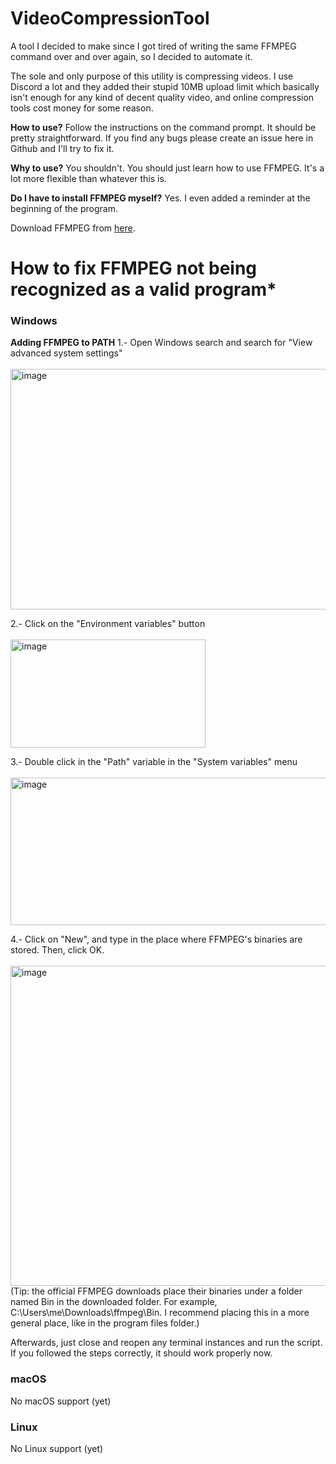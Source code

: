 # VideoCompressionTool
A tool I decided to make since I got tired of writing the same FFMPEG command over and over again, so I decided to automate it.

The sole and only purpose of this utility is compressing videos. I use Discord a lot and they added their stupid 10MB upload limit which basically isn't enough for any kind of decent quality video, and online compression tools cost money for some reason.


**How to use?**
Follow the instructions on the command prompt. It should be pretty straightforward. If you find any bugs please create an issue here in Github and I'll try to fix it.


**Why to use?**
You shouldn't. You should just learn how to use FFMPEG. It's a lot more flexible than whatever this is.


**Do I have to install FFMPEG myself?**
Yes. I even added a reminder at the beginning of the program.


Download FFMPEG from [here](https://ffmpeg.org/download.html).


# How to fix FFMPEG not being recognized as a valid program*

### Windows
**Adding FFMPEG to PATH**
1.- Open Windows search and search for "View advanced system settings"<br><br>
<img width="764" height="385" alt="image" src="https://github.com/user-attachments/assets/aa621053-a6ff-4046-b939-9a6cb9fd0040" />

2.- Click on the "Environment variables" button<br><br>
<img width="312" height="173" alt="image" src="https://github.com/user-attachments/assets/8b872c88-9cf2-427b-8c69-9a37c131f503" />

3.- Double click in the "Path" variable in the "System variables" menu<br><br>
<img width="582" height="236" alt="image" src="https://github.com/user-attachments/assets/032e0992-914f-4ebc-9141-cd755938e0c0" />

4.- Click on "New", and type in the place where FFMPEG's binaries are stored. Then, click OK.<br><br>
<img width="541" height="512" alt="image" src="https://github.com/user-attachments/assets/313eac97-bd4c-4d0c-9101-3f5eb2904458" /><br>
(Tip: the official FFMPEG downloads place their binaries under a folder named Bin in the downloaded folder. For example, C:\Users\me\Downloads\ffmpeg\Bin. I recommend placing this in a more general place, like in the program files folder.)

Afterwards, just close and reopen any terminal instances and run the script. If you followed the steps correctly, it should work properly now.

### macOS

No macOS support (yet)

### Linux

No Linux support (yet)
